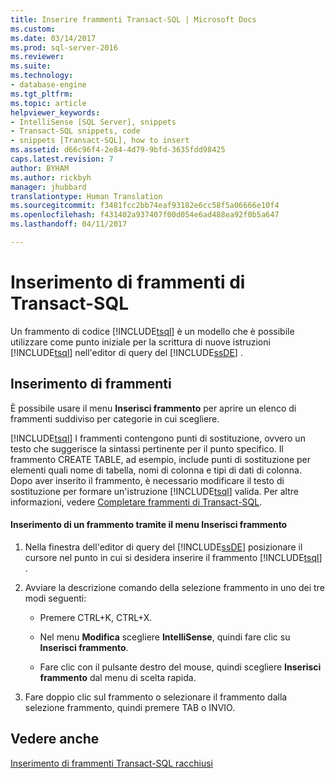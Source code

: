 ```yaml
---
title: Inserire frammenti Transact-SQL | Microsoft Docs
ms.custom: 
ms.date: 03/14/2017
ms.prod: sql-server-2016
ms.reviewer: 
ms.suite: 
ms.technology:
- database-engine
ms.tgt_pltfrm: 
ms.topic: article
helpviewer_keywords:
- IntelliSense [SQL Server], snippets
- Transact-SQL snippets, code
- snippets [Transact-SQL], how to insert
ms.assetid: d66c96f4-2e84-4d79-9bfd-3635fdd98425
caps.latest.revision: 7
author: BYHAM
ms.author: rickbyh
manager: jhubbard
translationtype: Human Translation
ms.sourcegitcommit: f3481fcc2bb74eaf93182e6cc58f5a06666e10f4
ms.openlocfilehash: f431402a937407f00d054e6ad488ea92f0b5a647
ms.lasthandoff: 04/11/2017

---
```

# <a name="insert-transact-sql-snippets"></a>Inserimento di frammenti di Transact-SQL
  Un frammento di codice [!INCLUDE[tsql](../../includes/tsql-md.md)] è un modello che è possibile utilizzare come punto iniziale per la scrittura di nuove istruzioni [!INCLUDE[tsql](../../includes/tsql-md.md)] nell'editor di query del [!INCLUDE[ssDE](../../includes/ssde-md.md)] .  
  
## <a name="inserting-snippets"></a>Inserimento di frammenti  
 È possibile usare il menu **Inserisci frammento** per aprire un elenco di frammenti suddiviso per categorie in cui scegliere.  
  
 [!INCLUDE[tsql](../../includes/tsql-md.md)] I frammenti contengono punti di sostituzione, ovvero un testo che suggerisce la sintassi pertinente per il punto specifico. Il frammento CREATE TABLE, ad esempio, include punti di sostituzione per elementi quali nome di tabella, nomi di colonna e tipi di dati di colonna. Dopo aver inserito il frammento, è necessario modificare il testo di sostituzione per formare un'istruzione [!INCLUDE[tsql](../../includes/tsql-md.md)] valida. Per altre informazioni, vedere [Completare frammenti di Transact-SQL](../../relational-databases/scripting/complete-transact-sql-snippets.md).  
  
#### <a name="inserting-a-snippet-by-using-the-insert-snippet-menu"></a>Inserimento di un frammento tramite il menu Inserisci frammento  
  
1.  Nella finestra dell'editor di query del [!INCLUDE[ssDE](../../includes/ssde-md.md)] posizionare il cursore nel punto in cui si desidera inserire il frammento [!INCLUDE[tsql](../../includes/tsql-md.md)] .  
  
2.  Avviare la descrizione comando della selezione frammento in uno dei tre modi seguenti:  
  
    -   Premere CTRL+K, CTRL+X.  
  
    -   Nel menu **Modifica** scegliere **IntelliSense**, quindi fare clic su **Inserisci frammento**.  
  
    -   Fare clic con il pulsante destro del mouse, quindi scegliere **Inserisci frammento** dal menu di scelta rapida.  
  
3.  Fare doppio clic sul frammento o selezionare il frammento dalla selezione frammento, quindi premere TAB o INVIO.  
  
## <a name="see-also"></a>Vedere anche  
 [Inserimento di frammenti Transact-SQL racchiusi](../../relational-databases/scripting/insert-surround-with-transact-sql-snippets.md)  
  
  
